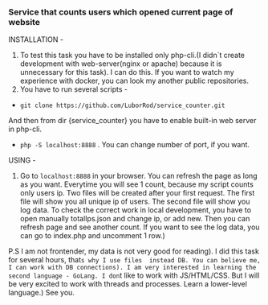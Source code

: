 ### **Service that counts users which opened current page of website**

INSTALLATION - 
1) To test this task you have to be installed only php-cli.(I didn`t create development with web-server(nginx or apache) because it is unnecessary for this task). I can do this. If you want to watch my experience with docker, you can look my another public repositories.
2) You have to run several scripts - 
 - ```git clone https://github.com/LuborRod/service_counter.git```
 
And then from dir {service_counter} you have to enable built-in web server in php-cli.
- ```php -S localhost:8888``` . You can change number of port, if you want.

USING - 
1) Go to ```localhost:8888``` in your browser. You can refresh the page as long as you want. Everytime you will see 1 count, 
because my script counts only users ip. Two files will be created after your first request. The first file will show you 
all unique ip of users. The second file will show you log data. To check the correct work in local development, you have to open
manually totalIps.json and change ip, or add new. Then you can refresh page and see another count. If you want to 
see the log data, you can go to index.php and uncomment 1 row.)

P.S I am not frontender, my data is not very good for reading). I did this task for several hours, that`s why I use files 
instead DB. You can believe me, I can work with DB connections). I am very interested in learning the second language - GoLang.
I don`t like to work with JS/HTML/CSS. But I will be very excited to work with threads and processes. Learn a lower-level language.)
See you.
